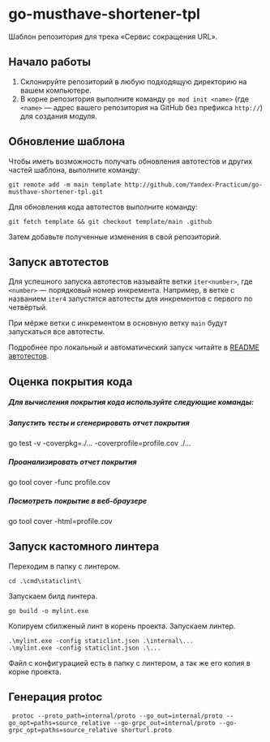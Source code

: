 # go-musthave-shortener-tpl

Шаблон репозитория для трека «Сервис сокращения URL».

## Начало работы

1. Склонируйте репозиторий в любую подходящую директорию на вашем компьютере.
2. В корне репозитория выполните команду `go mod init <name>` (где `<name>` — адрес вашего репозитория на GitHub без префикса `http://`) для создания модуля.

## Обновление шаблона

Чтобы иметь возможность получать обновления автотестов и других частей шаблона, выполните команду:

```
git remote add -m main template http://github.com/Yandex-Practicum/go-musthave-shortener-tpl.git
```

Для обновления кода автотестов выполните команду:

```
git fetch template && git checkout template/main .github
```

Затем добавьте полученные изменения в свой репозиторий.

## Запуск автотестов

Для успешного запуска автотестов называйте ветки `iter<number>`, где `<number>` — порядковый номер инкремента. Например, в ветке с названием `iter4` запустятся автотесты для инкрементов с первого по четвёртый.

При мёрже ветки с инкрементом в основную ветку `main` будут запускаться все автотесты.

Подробнее про локальный и автоматический запуск читайте в [README автотестов](http://github.com/Yandex-Practicum/go-autotests).

## Оценка покрытия кода

##### Для вычисления покрытия кода используйте следующие команды:

##### Запустить тесты и сгенерировать отчет покрытия
go test -v -coverpkg=./... -coverprofile=profile.cov ./...

##### Проанализировать отчет покрытия
go tool cover -func profile.cov

##### Посмотреть покрытие в веб-браузере
go tool cover -html=profile.cov

## Запуск кастомного линтера
Переходим в папку с линтером.
``````
cd .\cmd\staticlint\
``````
Запускаем билд линтера.
``````
go build -o mylint.exe
``````
Копируем сбилженый линт в корень проекта.
Запускаем линтер.
``````
.\mylint.exe -config staticlint.json .\internal\...
.\mylint.exe -config staticlint.json .\...
``````
Файл с конфигурацией есть в папку с линтером, а так же его копия в корне проекта.

## Генерация protoc
``````
 protoc --proto_path=internal/proto --go_out=internal/proto --go_opt=paths=source_relative --go-grpc_out=internal/proto --go-grpc_opt=paths=source_relative shorturl.proto
``````
